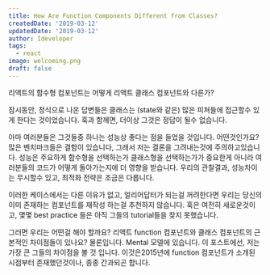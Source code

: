 ```yaml
---
title: How Are Function Components Different from Classes?
createdDate: '2019-03-12'
updatedDate: '2019-03-12'
author: Ideveloper
tags:
  - react
image: welcoming.png
draft: false
---
```


리액트의 함수형 컴포넌트는 어떻게 리액트 클래스 컴포넌트와 다른가?

잠시동안, 정식으로 나온 답변들은 클래스는 (state와 같은) 많은 피쳐들에 접근할수 있게 한다는 것이었습니다. 훅과 함께면, 더이상 그것은 정답이 될수 없습니다.

아마 여러분들은 그것들중 하나는 성능상 좋다는 점을 들었을 것입니다. 어떤것인가요? 많은 벤치마크들은 결함이 있습니다, 그래서 저는 결론을 그려내는것에 주의하고있습니다. 성능은 주요하게 함수형을 선택하는가 클래스형을 선택하는가가 중요한게 아니라 여러분들의 코드가 어떻게 돌아가는지에 더 영향을 받습니다. 우리의 관찰결과, 성능차이는 무시할수 있고, 최적화 전략은 조금은 다릅니다.

이러한 케이스에서는 다른 이유가 없고, 얼리어답터가 되는걸 꺼려한다면 우리는 당신의 이미 존재하는 컴포넌트를 재작성 하는걸 추천하지 않습니다. 훅은 여전히 새로운것이고, 몇몇 best practice 들은 아직 그들의 tutorial들을 찾지 못했습니다.

그러면 우리는 어떤걸 해야 할까요? 리액트 function 컴포넌트와 클래스 컴포넌트의 근본적인 차이점들이 있나요? 물론입니다. Mental 모델에 있습니다. 이 포스트에선, 저는 가장 큰 그들의 차이점을 볼 것 입니다. 이것은2015년에 function 컴포넌트가 소개된 시점부터 존재했던것이나, 종종 간과되곤 합니다.
